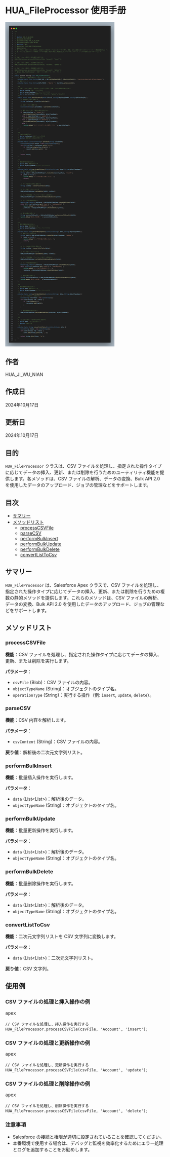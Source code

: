 # HUA\_FileProcessor 使用手册
![コード例](codeBuik2.png)
## 作者

HUA\_JI\_WU\_NIAN

## 作成日

2024年10月17日

## 更新日

2024年10月17日

## 目的

`HUA_FileProcessor` クラスは、CSV ファイルを処理し、指定された操作タイプに応じてデータの挿入、更新、または削除を行うためのユーティリティ機能を提供します。各メソッドは、CSV ファイルの解析、データの変換、Bulk API 2.0 を使用したデータのアップロード、ジョブの管理などをサポートします。

## 目次

* [サマリー](vscode-webview://1mum1qmts0f7ov18kqmmvtkb33v002a4qaiced8phjoali8gmqre/index.html?id=a9bb55de-a67e-4ddc-83bb-7f8147cccbca&origin=58bc19a6-1346-40a8-91d5-ede7d47bf538&swVersion=4&extensionId=Alibaba-Cloud.tongyi-lingma&platform=electron&vscode-resource-base-authority=vscode-resource.vscode-cdn.net&parentOrigin=vscode-file%3A%2F%2Fvscode-app&purpose=webviewView#%E3%82%B5%E3%83%9E%E3%83%AA%E3%83%BC)
* [メソッドリスト](vscode-webview://1mum1qmts0f7ov18kqmmvtkb33v002a4qaiced8phjoali8gmqre/index.html?id=a9bb55de-a67e-4ddc-83bb-7f8147cccbca&origin=58bc19a6-1346-40a8-91d5-ede7d47bf538&swVersion=4&extensionId=Alibaba-Cloud.tongyi-lingma&platform=electron&vscode-resource-base-authority=vscode-resource.vscode-cdn.net&parentOrigin=vscode-file%3A%2F%2Fvscode-app&purpose=webviewView#%E3%83%A1%E3%82%BD%E3%83%83%E3%83%89%E3%83%AA%E3%82%B9%E3%83%88)
  * [processCSVFile](vscode-webview://1mum1qmts0f7ov18kqmmvtkb33v002a4qaiced8phjoali8gmqre/index.html?id=a9bb55de-a67e-4ddc-83bb-7f8147cccbca&origin=58bc19a6-1346-40a8-91d5-ede7d47bf538&swVersion=4&extensionId=Alibaba-Cloud.tongyi-lingma&platform=electron&vscode-resource-base-authority=vscode-resource.vscode-cdn.net&parentOrigin=vscode-file%3A%2F%2Fvscode-app&purpose=webviewView#processcsvfile)
  * [parseCSV](vscode-webview://1mum1qmts0f7ov18kqmmvtkb33v002a4qaiced8phjoali8gmqre/index.html?id=a9bb55de-a67e-4ddc-83bb-7f8147cccbca&origin=58bc19a6-1346-40a8-91d5-ede7d47bf538&swVersion=4&extensionId=Alibaba-Cloud.tongyi-lingma&platform=electron&vscode-resource-base-authority=vscode-resource.vscode-cdn.net&parentOrigin=vscode-file%3A%2F%2Fvscode-app&purpose=webviewView#parsecsv)
  * [performBulkInsert](vscode-webview://1mum1qmts0f7ov18kqmmvtkb33v002a4qaiced8phjoali8gmqre/index.html?id=a9bb55de-a67e-4ddc-83bb-7f8147cccbca&origin=58bc19a6-1346-40a8-91d5-ede7d47bf538&swVersion=4&extensionId=Alibaba-Cloud.tongyi-lingma&platform=electron&vscode-resource-base-authority=vscode-resource.vscode-cdn.net&parentOrigin=vscode-file%3A%2F%2Fvscode-app&purpose=webviewView#performbulkinsert)
  * [performBulkUpdate](vscode-webview://1mum1qmts0f7ov18kqmmvtkb33v002a4qaiced8phjoali8gmqre/index.html?id=a9bb55de-a67e-4ddc-83bb-7f8147cccbca&origin=58bc19a6-1346-40a8-91d5-ede7d47bf538&swVersion=4&extensionId=Alibaba-Cloud.tongyi-lingma&platform=electron&vscode-resource-base-authority=vscode-resource.vscode-cdn.net&parentOrigin=vscode-file%3A%2F%2Fvscode-app&purpose=webviewView#performbulkupdate)
  * [performBulkDelete](vscode-webview://1mum1qmts0f7ov18kqmmvtkb33v002a4qaiced8phjoali8gmqre/index.html?id=a9bb55de-a67e-4ddc-83bb-7f8147cccbca&origin=58bc19a6-1346-40a8-91d5-ede7d47bf538&swVersion=4&extensionId=Alibaba-Cloud.tongyi-lingma&platform=electron&vscode-resource-base-authority=vscode-resource.vscode-cdn.net&parentOrigin=vscode-file%3A%2F%2Fvscode-app&purpose=webviewView#performbulkdelete)
  * [convertListToCsv](vscode-webview://1mum1qmts0f7ov18kqmmvtkb33v002a4qaiced8phjoali8gmqre/index.html?id=a9bb55de-a67e-4ddc-83bb-7f8147cccbca&origin=58bc19a6-1346-40a8-91d5-ede7d47bf538&swVersion=4&extensionId=Alibaba-Cloud.tongyi-lingma&platform=electron&vscode-resource-base-authority=vscode-resource.vscode-cdn.net&parentOrigin=vscode-file%3A%2F%2Fvscode-app&purpose=webviewView#convertlisttocsv)

## サマリー

`HUA_FileProcessor` は、Salesforce Apex クラスで、CSV ファイルを処理し、指定された操作タイプに応じてデータの挿入、更新、または削除を行うための複数の静的メソッドを提供します。これらのメソッドは、CSV ファイルの解析、データの変換、Bulk API 2.0 を使用したデータのアップロード、ジョブの管理などをサポートします。

## メソッドリスト

### processCSVFile

**機能**：CSV ファイルを処理し、指定された操作タイプに応じてデータの挿入、更新、または削除を実行します。

**パラメータ**：

* `csvFile` (Blob)：CSV ファイルの内容。
* `objectTypeName` (String)：オブジェクトのタイプ名。
* `operationType` (String)：実行する操作（例: `insert`, `update`, `delete`）。

### parseCSV

**機能**：CSV 内容を解析します。

**パラメータ**：

* `csvContent` (String)：CSV ファイルの内容。

**戻り値**：解析後の二次元文字列リスト。

### performBulkInsert

**機能**：批量插入操作を実行します。

**パラメータ**：

* `data` (List<List<String>>)：解析後のデータ。
* `objectTypeName` (String)：オブジェクトのタイプ名。

### performBulkUpdate

**機能**：批量更新操作を実行します。

**パラメータ**：

* `data` (List<List<String>>)：解析後のデータ。
* `objectTypeName` (String)：オブジェクトのタイプ名。

### performBulkDelete

**機能**：批量删除操作を実行します。

**パラメータ**：

* `data` (List<List<String>>)：解析後のデータ。
* `objectTypeName` (String)：オブジェクトのタイプ名。

### convertListToCsv

**機能**：二次元文字列リストを CSV 文字列に変換します。

**パラメータ**：

* `data` (List<List<String>>)：二次元文字列リスト。

**戻り値**：CSV 文字列。

## 使用例

### CSV ファイルの処理と挿入操作の例

<pre><div class="answer-code-wrap"><div class="answer-code-wrap-header"><div class="answer-code-wrap-header-left">apex</div><div class="answer-code-wrap-header-right"><span class="ai-button noBg false selected dark undefined"><span role="img" class="anticon yunxiao-icon undefined"><svg width="1em" height="1em" fill="currentColor" aria-hidden="true" focusable="false" class=""><use xlink:href="#yunxiao-insert-line1"></use></svg></span></span><span class="ai-button noBg false selected dark undefined"><span role="img" class="anticon yunxiao-icon undefined"><svg width="1em" height="1em" fill="currentColor" aria-hidden="true" focusable="false" class=""><use xlink:href="#yunxiao-copy-line"></use></svg></span></span><span class="ai-button noBg false selected dark undefined"><span role="img" class="anticon yunxiao-icon undefined"><svg width="1em" height="1em" fill="currentColor" aria-hidden="true" focusable="false" class=""><use xlink:href="#yunxiao-additive-code-file-line"></use></svg></span></span></div></div><div node="[object Object]" class="answer-code-wrap-body" requestid="be8ac220-ff7e-4007-89e9-b64e9e440d02" tasktype="FREE_INPUT"><code class="language-apex"><span class="token">// CSV ファイルを処理し、挿入操作を実行する</span><span>
</span><span>HUA_FileProcessor</span><span class="token">.</span><span class="token">processCSVFile</span><span class="token">(</span><span>csvFile</span><span class="token">,</span><span> </span><span class="token">'Account'</span><span class="token">,</span><span> </span><span class="token">'insert'</span><span class="token">)</span><span class="token">;</span></code></div></div></pre>

### CSV ファイルの処理と更新操作の例

<pre><div class="answer-code-wrap"><div class="answer-code-wrap-header"><div class="answer-code-wrap-header-left">apex</div><div class="answer-code-wrap-header-right"><span class="ai-button noBg false selected dark undefined"><span role="img" class="anticon yunxiao-icon undefined"><svg width="1em" height="1em" fill="currentColor" aria-hidden="true" focusable="false" class=""><use xlink:href="#yunxiao-insert-line1"></use></svg></span></span><span class="ai-button noBg false selected dark undefined"><span role="img" class="anticon yunxiao-icon undefined"><svg width="1em" height="1em" fill="currentColor" aria-hidden="true" focusable="false" class=""><use xlink:href="#yunxiao-copy-line"></use></svg></span></span><span class="ai-button noBg false selected dark undefined"><span role="img" class="anticon yunxiao-icon undefined"><svg width="1em" height="1em" fill="currentColor" aria-hidden="true" focusable="false" class=""><use xlink:href="#yunxiao-additive-code-file-line"></use></svg></span></span></div></div><div node="[object Object]" class="answer-code-wrap-body" requestid="be8ac220-ff7e-4007-89e9-b64e9e440d02" tasktype="FREE_INPUT"><code class="language-apex"><span class="token">// CSV ファイルを処理し、更新操作を実行する</span><span>
</span><span>HUA_FileProcessor</span><span class="token">.</span><span class="token">processCSVFile</span><span class="token">(</span><span>csvFile</span><span class="token">,</span><span> </span><span class="token">'Account'</span><span class="token">,</span><span> </span><span class="token">'update'</span><span class="token">)</span><span class="token">;</span></code></div></div></pre>

### CSV ファイルの処理と削除操作の例

<pre><div class="answer-code-wrap"><div class="answer-code-wrap-header"><div class="answer-code-wrap-header-left">apex</div><div class="answer-code-wrap-header-right"><span class="ai-button noBg false selected dark undefined"><span role="img" class="anticon yunxiao-icon undefined"><svg width="1em" height="1em" fill="currentColor" aria-hidden="true" focusable="false" class=""><use xlink:href="#yunxiao-insert-line1"></use></svg></span></span><span class="ai-button noBg false selected dark undefined"><span role="img" class="anticon yunxiao-icon undefined"><svg width="1em" height="1em" fill="currentColor" aria-hidden="true" focusable="false" class=""><use xlink:href="#yunxiao-copy-line"></use></svg></span></span><span class="ai-button noBg false selected dark undefined"><span role="img" class="anticon yunxiao-icon undefined"><svg width="1em" height="1em" fill="currentColor" aria-hidden="true" focusable="false" class=""><use xlink:href="#yunxiao-additive-code-file-line"></use></svg></span></span></div></div><div node="[object Object]" class="answer-code-wrap-body" requestid="be8ac220-ff7e-4007-89e9-b64e9e440d02" tasktype="FREE_INPUT"><code class="language-apex"><span class="token">// CSV ファイルを処理し、削除操作を実行する</span><span>
</span><span>HUA_FileProcessor</span><span class="token">.</span><span class="token">processCSVFile</span><span class="token">(</span><span>csvFile</span><span class="token">,</span><span> </span><span class="token">'Account'</span><span class="token">,</span><span> </span><span class="token">'delete'</span><span class="token">)</span><span class="token">;</span></code></div></div></pre>

### 注意事項

* Salesforce の接続と権限が適切に設定されていることを確認してください。
* 本番環境で使用する場合は、デバッグと監視を効率化するためにエラー処理とログを追加することをお勧めします。
